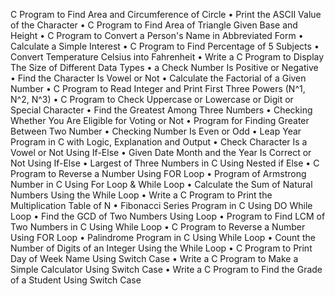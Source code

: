 C Program to Find Area and Circumference of Circle • Print the ASCII Value of the Character • C Program to Find Area of Triangle Given Base and Height • C Program to Convert a Person's Name in Abbreviated Form • Calculate a Simple Interest • C Program to Find Percentage of 5 Subjects • Convert Temperature Celsius into Fahrenheit • Write a C Program to Display The Size of Different Data Types • a Check Number Is Positive or Negative • Find the Character Is Vowel or Not • Calculate the Factorial of a Given Number • C Program to Read Integer and Print First Three Powers (N^1, N^2, N^3) • C Program to Check Uppercase or Lowercase or Digit or Special Character • Find the Greatest Among Three Numbers • Checking Whether You Are Eligible for Voting or Not • Program for Finding Greater Between Two Number • Checking Number Is Even or Odd • Leap Year Program in C with Logic, Explanation and Output • Check Character Is a Vowel or Not Using If-Else • Given Date Month and the Year Is Correct or Not Using If-Else • Largest of Three Numbers in C Using Nested if Else • C Program to Reverse a Number Using FOR Loop • Program of Armstrong Number in C Using For Loop & While Loop • Calculate the Sum of Natural Numbers Using the While Loop • Write a C Program to Print the Multiplication Table of N • Fibonacci Series Program in C Using DO While Loop • Find the GCD of Two Numbers Using Loop • Program to Find LCM of Two Numbers in C Using While Loop • C Program to Reverse a Number Using FOR Loop • Palindrome Program in C Using While Loop • Count the Number of Digits of an Integer Using the While Loop • C Program to Print Day of Week Name Using Switch Case • Write a C Program to Make a Simple Calculator Using Switch Case • Write a C Program to Find the Grade of a Student Using Switch Case
